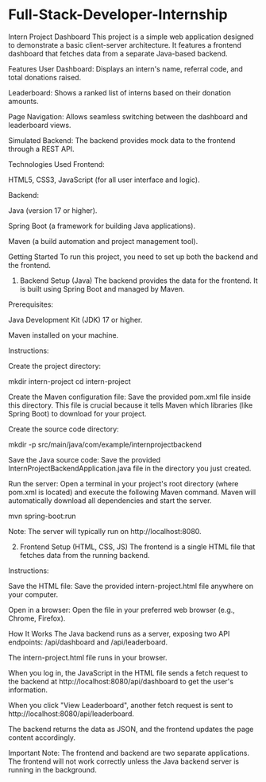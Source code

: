 # Full-Stack-Developer-Internship

Intern Project Dashboard
This project is a simple web application designed to demonstrate a basic client-server architecture. It features a frontend dashboard that fetches data from a separate Java-based backend.

Features
User Dashboard: Displays an intern's name, referral code, and total donations raised.

Leaderboard: Shows a ranked list of interns based on their donation amounts.

Page Navigation: Allows seamless switching between the dashboard and leaderboard views.

Simulated Backend: The backend provides mock data to the frontend through a REST API.

Technologies Used
Frontend:

HTML5, CSS3, JavaScript (for all user interface and logic).

Backend:

Java (version 17 or higher).

Spring Boot (a framework for building Java applications).

Maven (a build automation and project management tool).

Getting Started
To run this project, you need to set up both the backend and the frontend.

1. Backend Setup (Java)
The backend provides the data for the frontend. It is built using Spring Boot and managed by Maven.

Prerequisites:

Java Development Kit (JDK) 17 or higher.

Maven installed on your machine.

Instructions:

Create the project directory:

mkdir intern-project
cd intern-project

Create the Maven configuration file: Save the provided pom.xml file inside this directory. This file is crucial because it tells Maven which libraries (like Spring Boot) to download for your project.

Create the source code directory:

mkdir -p src/main/java/com/example/internprojectbackend

Save the Java source code: Save the provided InternProjectBackendApplication.java file in the directory you just created.

Run the server: Open a terminal in your project's root directory (where pom.xml is located) and execute the following Maven command. Maven will automatically download all dependencies and start the server.

mvn spring-boot:run

Note: The server will typically run on http://localhost:8080.

2. Frontend Setup (HTML, CSS, JS)
The frontend is a single HTML file that fetches data from the running backend.

Instructions:

Save the HTML file: Save the provided intern-project.html file anywhere on your computer.

Open in a browser: Open the file in your preferred web browser (e.g., Chrome, Firefox).

How It Works
The Java backend runs as a server, exposing two API endpoints: /api/dashboard and /api/leaderboard.

The intern-project.html file runs in your browser.

When you log in, the JavaScript in the HTML file sends a fetch request to the backend at http://localhost:8080/api/dashboard to get the user's information.

When you click "View Leaderboard", another fetch request is sent to http://localhost:8080/api/leaderboard.

The backend returns the data as JSON, and the frontend updates the page content accordingly.

Important Note: The frontend and backend are two separate applications. The frontend will not work correctly unless the Java backend server is running in the background.
